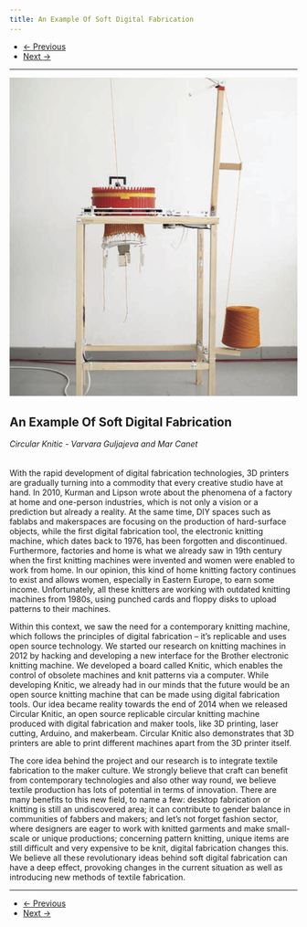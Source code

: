 ```yaml
---
title: An Example Of Soft Digital Fabrication
---
```


<nav aria-label="...">
  <ul class="pager">
    <li class="previous"><a href="23.html"><span aria-hidden="true">&larr;</span> Previous</a></li>
    <li class="next"><a href="25.html">Next <span aria-hidden="true">&rarr;</span></a></li>
  </ul>
</nav>

---

![](images/24.jpg)

## An Example Of Soft Digital Fabrication
*Circular Knitic - Varvara Guljajeva and Mar Canet*
<br />
<br />
<br />
With the rapid development of digital fabrication technologies, 3D printers are gradually turning into a commodity that every creative studio have at hand. In 2010, Kurman and Lipson wrote about the phenomena of a factory at home and one-person industries, which is not only a vision or a prediction but already a reality. At the same time, DIY spaces such as fablabs and makerspaces are focusing on the production of hard-surface objects, while the first digital fabrication tool, the electronic knitting machine, which dates back to 1976, has been forgotten and discontinued. Furthermore, factories and home is what we already saw in 19th century when the first knitting machines were invented and women were enabled to work from home. In our opinion, this kind of home knitting factory continues to exist and allows women, especially in Eastern Europe, to earn some income. Unfortunately, all these knitters are working with outdated knitting machines from 1980s, using punched cards and floppy disks to upload patterns to their machines.

Within this context, we saw the need for a contemporary knitting machine, which follows the principles of digital fabrication – it’s replicable and uses open source technology. We started our research on knitting machines in 2012 by hacking and developing a new interface for the Brother electronic knitting machine. We developed a board called Knitic, which enables the control of obsolete machines and knit patterns via a computer. While developing Knitic, we already had in our minds that the future would be an open source knitting machine that can be made using digital fabrication tools. Our idea became reality towards the end of 2014 when we released Circular Knitic, an open source replicable circular knitting machine produced with digital fabrication and maker tools, like 3D printing, laser cutting, Arduino, and makerbeam. Circular Knitic also demonstrates that 3D printers are able to print different machines apart from the 3D printer itself.

The core idea behind the project and our research is to integrate textile fabrication to the maker culture. We strongly believe that craft can benefit from contemporary technologies and also other way round, we believe textile production has lots of potential in terms of innovation. There are many benefits to this new field, to name a few: desktop fabrication or knitting is still an undiscovered area; it can contribute to gender balance in communities of fabbers and makers; and let’s not forget fashion sector, where designers are eager to work with knitted garments and make small-scale or unique productions; concerning pattern knitting, unique items are still difficult and very expensive to be knit, digital fabrication changes this. We believe all these revolutionary ideas behind soft digital fabrication can have a deep effect, provoking changes in the current situation as well as introducing new methods of textile fabrication.

---

<nav aria-label="...">
  <ul class="pager">
    <li class="previous"><a href="23.html"><span aria-hidden="true">&larr;</span> Previous</a></li>
    <li class="next"><a href="25.html">Next <span aria-hidden="true">&rarr;</span></a></li>
  </ul>
</nav>
